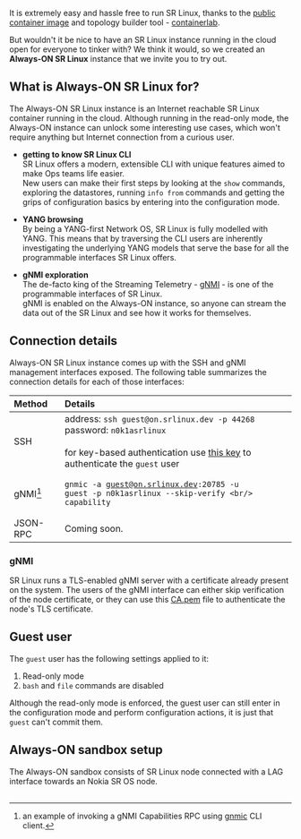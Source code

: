 It is extremely easy and hassle free to run SR Linux, thanks to the [public container image](get-started.md#getting-the-image) and topology builder tool - [containerlab](https://containerlab.srlinux.dev).

But wouldn't it be nice to have an SR Linux instance running in the cloud open for everyone to tinker with? We think it would, so we created an **Always-ON SR Linux** instance that we invite you to try out.

## What is Always-ON SR Linux for?
The Always-ON SR Linux instance is an Internet reachable SR Linux container running in the cloud. Although running in the read-only mode, the Always-ON instance can unlock some interesting use cases, which won't require anything but Internet connection from a curious user.

* **getting to know SR Linux CLI**  
    SR Linux offers a modern, extensible CLI with unique features aimed to make Ops teams life easier.  
    New users can make their first steps by looking at the `show` commands, exploring the datastores, running `info from` commands and getting the grips of configuration basics by entering into the configuration mode.

* **YANG browsing**  
    By being a YANG-first Network OS, SR Linux is fully modelled with YANG. This means that by traversing the CLI users are inherently investigating the underlying YANG models that serve the base for all the programmable interfaces SR Linux offers.

* **gNMI exploration**  
    The de-facto king of the Streaming Telemetry - [gNMI](https://github.com/openconfig/reference/blob/master/rpc/gnmi/gnmi-specification.md) - is one of the programmable interfaces of SR Linux.  
    gNMI is enabled on the Always-ON instance, so anyone can stream the data out of the SR Linux and see how it works for themselves.

## Connection details

Always-ON SR Linux instance comes up with the SSH and gNMI management interfaces exposed. The following table summarizes the connection details for each of those interfaces:


| Method   | Details                                                                                                                                                                                                                         |
| :------- | :------------------------------------------------------------------------------------------------------------------------------------------------------------------------------------------------------------------------------ |
| SSH      | address: `ssh guest@on.srlinux.dev -p 44268`<br/>password: `n0k1asrlinux`<br/><br/>for key-based authentication use [this key](https://gist.github.com/hellt/d2b9f99a2fcfeeb7752d9fe187fbff86) to authenticate the `guest` user |
| gNMI[^1] | <pre><code>gnmic -a guest@on.srlinux.dev:20785 -u guest -p n0k1asrlinux --skip-verify \<br/>      capability</code></pre>                                                                                                       |
| JSON-RPC | Coming soon.                                                                                                                                                                                                                    |

[^1]: an example of invoking a gNMI Capabilities RPC using [gnmic](https://gnmic.kmrd.dev) CLI client.

### gNMI
SR Linux runs a TLS-enabled gNMI server with a certificate already present on the system. The users of the gNMI interface can either skip verification of the node certificate, or they can use this [CA.pem](https://gist.github.com/hellt/f5c1d97a37c86c20e3370a392c073cc0) file to authenticate the node's TLS certificate.

## Guest user
The `guest` user has the following settings applied to it:

1. Read-only mode
2. `bash` and `file` commands are disabled

Although the read-only mode is enforced, the guest user can still enter in the configuration mode and perform configuration actions, it is just that `guest` can't commit them.

## Always-ON sandbox setup
The Always-ON sandbox consists of SR Linux node connected with a LAG interface towards an Nokia SR OS node.

<div class="mxgraph" style="max-width:100%;border:1px solid transparent;margin:0 auto; display:block;" data-mxgraph="{&quot;page&quot;:0,&quot;zoom&quot;:2,&quot;highlight&quot;:&quot;#0000ff&quot;,&quot;nav&quot;:true,&quot;check-visible-state&quot;:true,&quot;resize&quot;:true,&quot;url&quot;:&quot;https://raw.githubusercontent.com/learn-srlinux/site/diagrams/alwayson&quot;}"></div>

<script type="text/javascript" src="https://cdn.jsdelivr.net/gh/hellt/drawio-js@main/embed2.js" async></script>